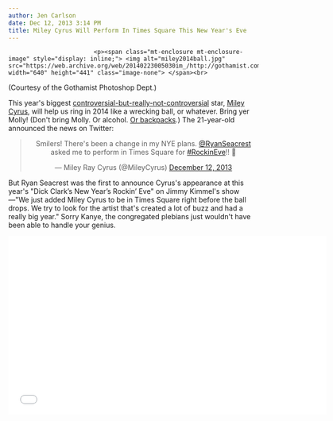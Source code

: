 ```yaml
---
author: Jen Carlson
date: Dec 12, 2013 3:14 PM
title: Miley Cyrus Will Perform In Times Square This New Year's Eve
---
```



                            
                            
                            
                            <p><span class="mt-enclosure mt-enclosure-image" style="display: inline;"> <img alt="miley2014ball.jpg" src="https://web.archive.org/web/20140223005030im_/http://gothamist.com/attachments/arts_jen/miley2014ball.jpg" width="640" height="441" class="image-none"> </span><br>
<span class="photo_caption">(Courtesy of the Gothamist Photoshop Dept.)</span></p>

<p>This year&apos;s biggest <a href="https://web.archive.org/web/20140223005030/http://gothamist.com/2013/08/26/miley_cyrus_vmas.php">controversial-but-really-not-controversial</a> star, <a href="https://web.archive.org/web/20140223005030/http://gothamist.com/tags/mileycyrus">Miley Cyrus</a>, will help us ring in 2014 like a wrecking ball, or whatever. Bring yer Molly! (Don&apos;t bring Molly. Or alcohol. <a href="https://web.archive.org/web/20140223005030/http://www.timessquarenyc.org/events/new-years-eve/nye-faq/index.aspx#.UqoUg2RDuA0">Or backpacks</a>.) The 21-year-old announced the news on Twitter:</p>

<center><blockquote class="twitter-tweet" lang="en"><p>Smilers! There&apos;s been a change in my NYE plans. <a href="https://web.archive.org/web/20140223005030/https://twitter.com/RyanSeacrest">@RyanSeacrest</a> asked me to perform in Times Square for <a href="https://web.archive.org/web/20140223005030/https://twitter.com/search?q=%23RockinEve&amp;src=hash">#RockinEve</a>!! &#x1F389;</p>&#x2014; Miley Ray Cyrus (@MileyCyrus) <a href="https://web.archive.org/web/20140223005030/https://twitter.com/MileyCyrus/statuses/410998058483449856">December 12, 2013</a></blockquote>
<script async src="//web.archive.org/web/20140223005030js_/http://platform.twitter.com/widgets.js" charset="utf-8"></script></center>

<p>But Ryan Seacrest was the first to announce Cyrus&apos;s appearance at this year&apos;s &quot;Dick Clark&#x2019;s New Year&#x2019;s Rockin&#x2019; Eve&quot; on Jimmy Kimmel&apos;s show&#x2014;&quot;We just added Miley Cyrus to be in Times Square right before the ball drops. We try to look for the artist that&apos;s created a lot of buzz and had a really big year.&quot; Sorry Kanye, the congregated plebians just wouldn&apos;t have been able to handle your genius.</p>

<p><iframe width="640" height="360" src="//web.archive.org/web/20140223005030if_/http://www.youtube.com/embed/BI6xJ1uOTgE" frameborder="0" allowfullscreen></iframe></p>
                            
                            
                            